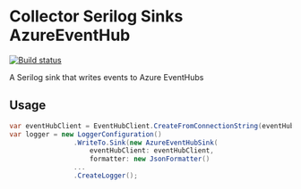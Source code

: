 # Collector Serilog Sinks AzureEventHub

[![Build status](https://ci.appveyor.com/api/projects/status/qhv5yfucxj456a8d/branch/master?svg=true)](https://ci.appveyor.com/project/CollectorHeimdal/serilog-sinks-azureeventhub/branch/master)

A Serilog sink that writes events to Azure EventHubs

## Usage

```csharp
var eventHubClient = EventHubClient.CreateFromConnectionString(eventHubConnectionString, "entityPath");
var logger = new LoggerConfiguration()
                .WriteTo.Sink(new AzureEventHubSink(
                    eventHubClient: eventHubClient,
                    formatter: new JsonFormatter()
                ...
                .CreateLogger();
```